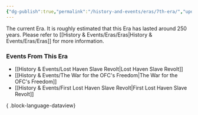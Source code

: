 ```yaml
---
{"dg-publish":true,"permalink":"/history-and-events/eras/7th-era/","updated":"2025-08-11T11:53:31.601+01:00"}
---
```


The current Era. It is roughly estimated that this Era has lasted around 250 years. Please refer to [[History & Events/Eras/Eras\|History & Events/Eras/Eras]] for more information.  

### Events From This Era
- [[History & Events/Lost Haven Slave Revolt\|Lost Haven Slave Revolt]]
- [[History & Events/The War for the OFC's Freedom\|The War for the OFC's Freedom]]
- [[History & Events/First Lost Haven Slave Revolt\|First Lost Haven Slave Revolt]]

{ .block-language-dataview}
